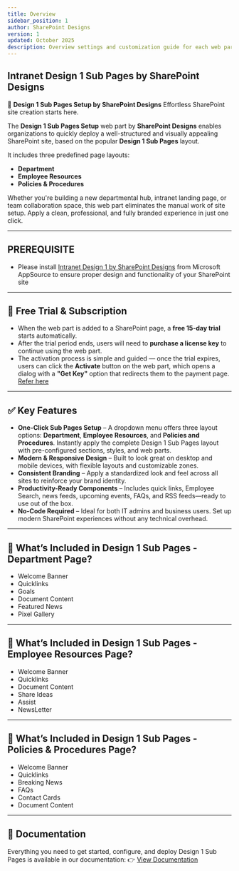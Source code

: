 ```yaml
---
title: Overview
sidebar_position: 1
author: SharePoint Designs
version: 1
updated: October 2025
description: Overview settings and customization guide for each web part.
---
```


## Intranet Design 1 Sub Pages by SharePoint Designs

🧩 **Design 1 Sub Pages Setup by SharePoint Designs**
Effortless SharePoint site creation starts here.

The **Design 1 Sub Pages Setup** web part by **SharePoint Designs** enables organizations to quickly deploy a well-structured and visually appealing SharePoint site, based on the popular **Design 1 Sub Pages** layout.

It includes three predefined page layouts:

- **Department**
- **Employee Resources**
- **Policies & Procedures**

Whether you're building a new departmental hub, intranet landing page, or team collaboration space, this web part eliminates the manual work of site setup. Apply a clean, professional, and fully branded experience in just one click.

---

## PREREQUISITE

- Please install [Intranet Design 1 by SharePoint Designs](https://appsource.microsoft.com/en-us/product/office/wa200008452?tab=overviewhttps:/) from Microsoft AppSource to ensure proper design and functionality of your SharePoint site

---

## 🧪 Free Trial & Subscription

- When the web part is added to a SharePoint page, a **free 15-day trial** starts automatically.
- After the trial period ends, users will need to **purchase a license key** to continue using the web part.
- The activation process is simple and guided — once the trial expires, users can click the **Activate** button on the web part, which opens a dialog with a **"Get Key"** option that redirects them to the payment page. [Refer here](https://sharepointdesigns.github.io/documentation/docs/design-1/design-1-subpages/installation#-activating-a-license-key)

---

## ✅ Key Features

- **One-Click Sub Pages Setup** – A dropdown menu offers three layout options: **Department**, **Employee Resources**, and **Policies and Procedures**. Instantly apply the complete Design 1 Sub Pages layout with pre-configured sections, styles, and web parts.
- **Modern & Responsive Design** – Built to look great on desktop and mobile devices, with flexible layouts and customizable zones.
- **Consistent Branding** – Apply a standardized look and feel across all sites to reinforce your brand identity.
- **Productivity-Ready Components** – Includes quick links, Employee Search, news feeds, upcoming events, FAQs, and RSS feeds—ready to use out of the box.
- **No-Code Required** – Ideal for both IT admins and business users. Set up modern SharePoint experiences without any technical overhead.

---

## 🚀 What’s Included in Design 1 Sub Pages - Department Page?

- Welcome Banner
- Quicklinks
- Goals
- Document Content
- Featured News
- Pixel Gallery

---

## 🚀 What’s Included in Design 1 Sub Pages - Employee Resources Page?

- Welcome Banner
- Quicklinks
- Document Content
- Share Ideas
- Assist
- NewsLetter

---

## 🚀 What’s Included in Design 1 Sub Pages - Policies & Procedures Page?

- Welcome Banner
- Quicklinks
- Breaking News
- FAQs
- Contact Cards
- Document Content

---

## 📄 Documentation

Everything you need to get started, configure, and deploy Design 1 Sub Pages is available in our documentation:
👉 [View Documentation](/documentation/docs/design-1/design-1-subpages/installation)
